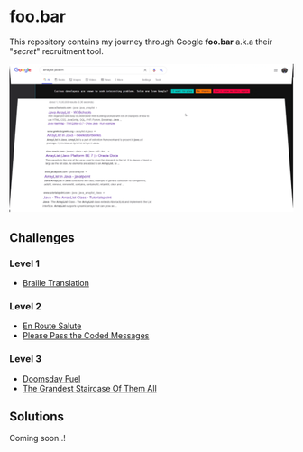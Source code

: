 # foo.bar

This repository contains my journey through Google **foo.bar** a.k.a their "*secret*" recruitment tool.

![](snapshot.png)

## Challenges

### Level 1

- [Braille Translation](problems/l1-braille-translation.md)

### Level 2

- [En Route Salute](problems/l2-en-route-salute.md)
- [Please Pass the Coded Messages](problems/l2-please-pass-the-coded-messages.md)

### Level 3

- [Doomsday Fuel](problems/l3-doomsday-fuel.md)
- [The Grandest Staircase Of Them All](problems/l3-the-grandest-staircase-of-them-all.md)

## Solutions

Coming soon..!
